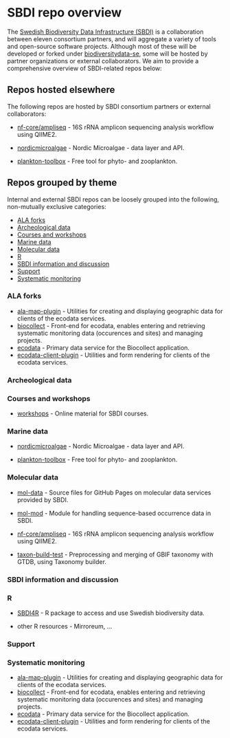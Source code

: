 # SBDI repo overview
The [Swedish Biodiversity Data Infrastructure (SBDI)](https://biodiversitydata.se/) is a collaboration between eleven consortium partners, and will aggregate a variety of tools and open-source software projects. Although most of these will be developed or forked under [biodiversitydata-se](https://github.com/biodiversitydata-se/), some will be hosted by partner organizations or external collaborators. We aim to provide a comprehensive overview of SBDI-related repos below:

## Repos hosted elsewhere
The following repos are hosted by SBDI consortium partners or external collaborators:

* [nf-core/ampliseq](https://github.com/nf-core/ampliseq) -
16S rRNA amplicon sequencing analysis workflow using QIIME2.

* [nordicmicroalgae](https://github.com/nordicmicroalgae/nordicmicroalgae) - 
Nordic Microalgae - data layer and API.

* [plankton-toolbox](https://github.com/planktontoolbox/plankton-toolbox) -
Free tool for phyto- and zooplankton.


## Repos grouped by theme 
Internal and external SBDI repos can be loosely grouped into the following, non-mutually exclusive categories:
* [ALA forks](#ala-forks)
* [Archeological data](#archeological)
* [Courses and workshops](#courses)
* [Marine data](#marine)
* [Molecular data](#molecular)
* [R](#r)
* [SBDI information and discussion](#sbdi-info)
* [Support](#support)
* [Systematic monitoring](#systematic)

  
### <a name="ala-forks"></a>ALA forks
* [ala-map-plugin](https://github.com/biodiversitydata-se/ala-map-plugin) - Utilities for creating and displaying geographic data for clients of the ecodata services.
* [biocollect](https://github.com/biodiversitydata-se/biocollect) - Front-end for ecodata, enables entering and retrieving systematic monitoring data (occurences and sites) and managing projects. 
* [ecodata](https://github.com/biodiversitydata-se/ecodata) - Primary data service for the Biocollect application.
* [ecodata-client-plugin](https://github.com/biodiversitydata-se/ecodata-client-plugin) - Utilities and form rendering for clients of the ecodata services.

### <a name="archeological"></a>Archeological data

### <a name="courses"></a>Courses and workshops
* [workshops](https://github.com/biodiversitydata-se/workshops) - Online material for SBDI courses.

### <a name="marine"></a>Marine data
* [nordicmicroalgae](https://github.com/nordicmicroalgae/nordicmicroalgae) - 
Nordic Microalgae - data layer and API.

* [plankton-toolbox](https://github.com/planktontoolbox/plankton-toolbox) -
Free tool for phyto- and zooplankton.

### <a name="molecular"></a>Molecular data
* [mol-data](https://github.com/biodiversitydata-se/mol-data) -
Source files for GitHub Pages on molecular data services provided by SBDI.

* [mol-mod](https://github.com/biodiversitydata-se/mol-mod) -
Module for handling sequence-based occurrence data in SBDI.

* [nf-core/ampliseq](https://github.com/nf-core/ampliseq) -
16S rRNA amplicon sequencing analysis workflow using QIIME2.

* [taxon-build-test](https://github.com/biodiversitydata-se/taxon-build-test) - 
Preprocessing and merging of GBIF taxonomy with GTDB, using Taxonomy builder.

### <a name="sbdi-info"></a>SBDI information and discussion

### <a name="r"></a>R

* [SBDI4R](https://github.com/biodiversitydata-se/SBDI4R) - 
R package to access and use Swedish biodiversity data.

* other R resources - Mirroreum, ...

### <a name="support"></a>Support

### <a name="systematic"></a>Systematic monitoring
* [ala-map-plugin](https://github.com/biodiversitydata-se/ala-map-plugin) - Utilities for creating and displaying geographic data for clients of the ecodata services.
* [biocollect](https://github.com/biodiversitydata-se/biocollect) - Front-end for ecodata, enables entering and retrieving systematic monitoring data (occurences and sites) and managing projects. 
* [ecodata](https://github.com/biodiversitydata-se/ecodata) - Primary data service for the Biocollect application.
* [ecodata-client-plugin](https://github.com/biodiversitydata-se/ecodata-client-plugin) - Utilities and form rendering for clients of the ecodata services.


